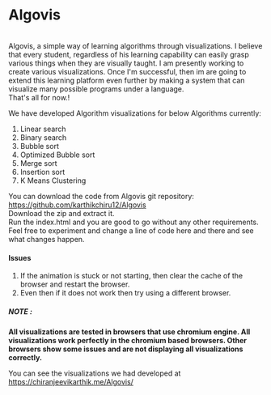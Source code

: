 # Algovis
<br>
Algovis, a simple way of learning algorithms through visualizations.
I believe that every student, regardless of his learning capability can easily
grasp various things when they are visually taught.
I am presently working to create various visualizations.
Once I'm successful, then im are going to extend this learning platform even further 
by making a system that can visualize many possible programs under a language.<br>
That's all for now.!

We have developed Algorithm visualizations for below Algorithms currently: <br>
1. Linear search
2. Binary search
3. Bubble sort
4. Optimized Bubble sort
5. Merge sort 
6. Insertion sort 
7. K Means Clustering

You can download the code from Algovis git repository: https://github.com/karthikchiru12/Algovis <br>
Download the zip and extract it. <br>
Run the index.html and you are good to go without any other requirements.<br>
Feel free to experiment and change a line of code here and there and see what changes happen. <br>

#### Issues
1. If the animation is stuck or not starting, then clear the cache of the browser and restart the browser.
2. Even then if it does not work then try using a different browser.

<h5>NOTE :</h5> <p><b> All visualizations are tested in browsers that use chromium engine. All visualizations work perfectly in the chromium based browsers.
Other browsers show some issues and are not displaying all visualizations correctly.</b></p>

You can see the visualizations we had developed at   https://chiranjeevikarthik.me/Algovis/
